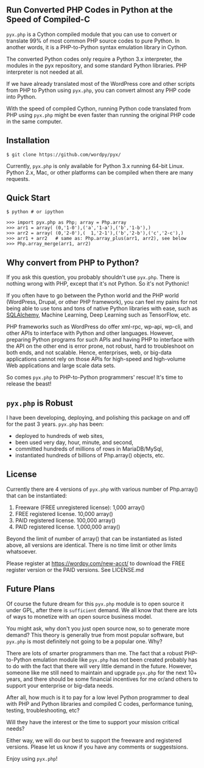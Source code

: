 Run Converted PHP Codes in Python at the Speed of Compiled-C
------------------------------------------------------------

`pyx.php` is a Cython compiled module that you can use to convert or
translate 99% of most common PHP source codes to pure Python.
In another words, it is a PHP-to-Python syntax emulation library in Cython.

The converted Python codes only require a Python 3.x interpreter,
the modules in the pyx repository, and some standard Python libraries.
PHP interpreter is not needed at all.

If we have already translated most of the WordPress core and other
scripts from PHP to Python using `pyx.php`, you can convert almost
any PHP code into Python.

With the speed of compiled Cython, running Python code translated from PHP
using `pyx.php` might be even faster than running the original PHP code in
the same computer.

Installation
------------
`$ git clone https://github.com/wordpy/pyx/`

Currently, `pyx.php` is only available for Python 3.x running 64-bit Linux.
Python 2.x, Mac, or other platforms can be compiled when there are many
requests.

Quick Start
-----------
`$ python # or ipython`

    >>> import pyx.php as Php; array = Php.array
    >>> arr1 = array( (0,'1-0'),('a','1-a'),('b','1-b'),)
    >>> arr2 = array( (0,'2-0'),(  1,'2-1'),('b','2-b'),('c','2-c'),)
    >>> arr1 + arr2   # same as: Php.array_plus(arr1, arr2), see below
    >>> Php.array_merge(arr1, arr2)

Why convert from PHP to Python?
-------------------------------
If you ask this question, you probably shouldn't use `pyx.php`.
There is nothing wrong with PHP, except that it's not Python.
So it's not Pythonic!

If you often have to go between the Python world and the PHP world
(WordPress, Drupal, or other PHP framework), you can feel my pains for
not being able to use tons and tons of native Python libraries with ease,
such as [SQLAlchemy](http://www.sqlalchemy.org/), Machine Learning,
Deep Learning such as TensorFlow, etc.

PHP frameworks such as WordPress do offer xml-rpc, wp-api, wp-cli,
and other APIs to interface with Python and other languages.
However, preparing Python programs for such APIs and having PHP to
interface with the API on the other end is error prone, not robust,
hard to troubleshoot on both ends, and not scalable.
Hence, enterprises, web, or big-data applications cannot rely on those APIs
for high-speed and high-volume Web applications and large scale data sets.

So comes `pyx.php` to PHP-to-Python programmers' rescue!
It's time to release the beast!

`pyx.php` is Robust
-------------------
I have been developing, deploying, and polishing this package on and off
for the past 3 years. `pyx.php` has been:

* deployed to hundreds of web sites,
* been used very day, hour, minute, and second,
* committed hundreds of millions of rows in MariaDB/MySql,
* instantiated hundreds of billions of Php.array() objects, etc.

License
-------
Currently there are 4 versions of `pyx.php` with various number of
Php.array() that can be instantiated:

1. Freeware (FREE unregistered license): 1,000 array()
2. FREE registered license.    10,000 array()
3. PAID registered license.   100,000 array()
4. PAID registered license. 1,000,000 array()

Beyond the limit of number of array() that can be instantiated as listed
above, all versions are identical.
There is no time limit or other limits whatsoever.

Please register at <https://wordpy.com/new-acct/> to download the FREE
register version or the PAID versions.
See LICENSE.md

Future Plans
------------
Of course the future dream for this `pyx.php` module is to open source it
under GPL, after there is `sufficient` demand.  We all know that there
are lots of ways to monetize with an open source business model.

You might ask, why don't you just open source now, so to generate more demand?
This theory is generally true from most popular software, but `pyx.php` is
most definitely not going to be a popular one. Why?

There are lots of smarter programmers than me.  The fact that a robust
PHP-to-Python emulation module like `pyx.php` has not been created
probably has to do with the fact that there will very little demand in the
future. However, someone like me still need to maintain and upgrade `pyx.php`
for the next 10+ years, and there should be some financial incentives
for me or/and others to support your enterprise or big-data needs.

After all, how much is it to pay for a low level Python programmer to deal
with PHP and Python libraries and compiled C codes, performance tuning,
testing, troubleshooting, etc?

Will they have the interest or the time to support your mission critical needs?

Either way, we will do our best to support the freeware and registered
versions. Please let us know if you have any comments or suggestsions.

Enjoy using `pyx.php`!
